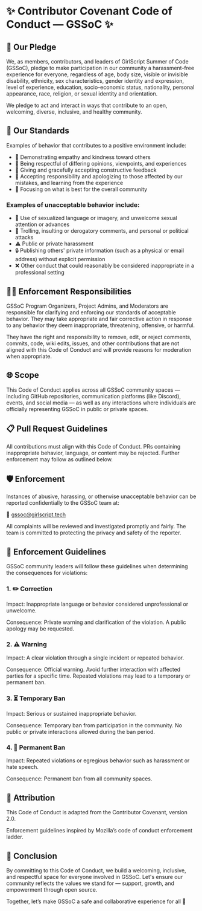 # ✨ Contributor Covenant Code of Conduct — GSSoC ✨

## 🌟 Our Pledge
We, as members, contributors, and leaders of GirlScript Summer of Code (GSSoC), pledge to make participation in our community a harassment-free experience for everyone, regardless of age, body size, visible or invisible disability, ethnicity, sex characteristics, gender identity and expression, level of experience, education, socio-economic status, nationality, personal appearance, race, religion, or sexual identity and orientation.

We pledge to act and interact in ways that contribute to an open, welcoming, diverse, inclusive, and healthy community.


## 🚦 Our Standards
Examples of behavior that contributes to a positive environment include:


- 💖 Demonstrating empathy and kindness toward others
- 🤝 Being respectful of differing opinions, viewpoints, and experiences
- 📝 Giving and gracefully accepting constructive feedback
- 🌱 Accepting responsibility and apologizing to those affected by our mistakes, and learning from the experience
- 🎯 Focusing on what is best for the overall community

### Examples of unacceptable behavior include:


- 🚫 Use of sexualized language or imagery, and unwelcome sexual attention or advances
- 🛑 Trolling, insulting or derogatory comments, and personal or political attacks
- ⚠️ Public or private harassment
- 🔒 Publishing others' private information (such as a physical or email address) without explicit permission
- ❌ Other conduct that could reasonably be considered inappropriate in a professional setting
## 👨‍⚖️ Enforcement Responsibilities
GSSoC Program Organizers, Project Admins, and Moderators are responsible for clarifying and enforcing our standards of acceptable behavior. They may take appropriate and fair corrective action in response to any behavior they deem inappropriate, threatening, offensive, or harmful.

They have the right and responsibility to remove, edit, or reject comments, commits, code, wiki edits, issues, and other contributions that are not aligned with this Code of Conduct and will provide reasons for moderation when appropriate.


## 🌐 Scope
This Code of Conduct applies across all GSSoC community spaces — including GitHub repositories, communication platforms (like Discord), events, and social media — as well as any interactions where individuals are officially representing GSSoC in public or private spaces.


## 📋 Pull Request Guidelines
All contributions must align with this Code of Conduct. PRs containing inappropriate behavior, language, or content may be rejected. Further enforcement may follow as outlined below.


## 🛡️ Enforcement
Instances of abusive, harassing, or otherwise unacceptable behavior can be reported confidentially to the GSSoC team at:


📧 gssoc@girlscript.tech


All complaints will be reviewed and investigated promptly and fairly. The team is committed to protecting the privacy and safety of the reporter.


## 📖 Enforcement Guidelines
GSSoC community leaders will follow these guidelines when determining the consequences for violations:


### 1. ✏️ Correction
Impact: Inappropriate language or behavior considered unprofessional or unwelcome.


Consequence: Private warning and clarification of the violation. A public apology may be requested.


### 2. ⚠️ Warning
Impact: A clear violation through a single incident or repeated behavior.


Consequence: Official warning. Avoid further interaction with affected parties for a specific time. Repeated violations may lead to a temporary or permanent ban.


### 3. ⏳ Temporary Ban
Impact: Serious or sustained inappropriate behavior.


Consequence: Temporary ban from participation in the community. No public or private interactions allowed during the ban period.


### 4. 🚫 Permanent Ban
Impact: Repeated violations or egregious behavior such as harassment or hate speech.


Consequence: Permanent ban from all community spaces.


## 📜 Attribution
This Code of Conduct is adapted from the Contributor Covenant, version 2.0.


Enforcement guidelines inspired by Mozilla’s code of conduct enforcement ladder.


## 🌟 Conclusion
By committing to this Code of Conduct, we build a welcoming, inclusive, and respectful space for everyone involved in GSSoC. Let's ensure our community reflects the values we stand for — support, growth, and empowerment through open source.


Together, let’s make GSSoC a safe and collaborative experience for all 💫
